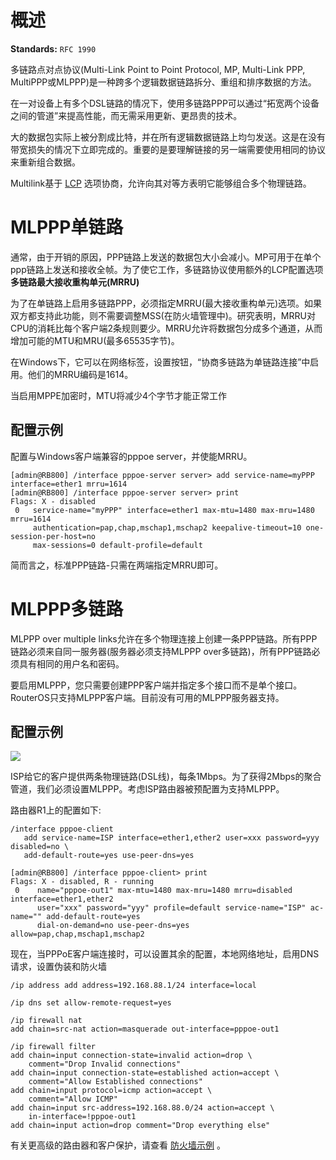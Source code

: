 # 概述

**Standards:** `RFC 1990`

多链路点对点协议(Multi-Link Point to Point Protocol, MP, Multi-Link PPP, MultiPPP或MLPPP)是一种跨多个逻辑数据链路拆分、重组和排序数据的方法。

在一对设备上有多个DSL链路的情况下，使用多链路PPP可以通过“拓宽两个设备之间的管道”来提高性能，而无需采用更新、更昂贵的技术。

大的数据包实际上被分割成比特，并在所有逻辑数据链路上均匀发送。这是在没有带宽损失的情况下立即完成的。重要的是要理解链接的另一端需要使用相同的协议来重新组合数据。

Multilink基于 [LCP](https://wiki.mikrotik.com/index.php?title=LCP&action=edit&redlink=1 "LCP(page does not exist)") 选项协商，允许向其对等方表明它能够组合多个物理链路。

# MLPPP单链路

通常，由于开销的原因，PPP链路上发送的数据包大小会减小。MP可用于在单个ppp链路上发送和接收全帧。为了使它工作，多链路协议使用额外的LCP配置选项 **多链路最大接收重构单元(MRRU)**

为了在单链路上启用多链路PPP，必须指定MRRU(最大接收重构单元)选项。如果双方都支持此功能，则不需要调整MSS(在防火墙管理中)。研究表明，MRRU对CPU的消耗比每个客户端2条规则要少。MRRU允许将数据包分成多个通道，从而增加可能的MTU和MRU(最多65535字节)。

在Windows下，它可以在网络标签，设置按钮，“协商多链路为单链路连接”中启用。他们的MRRU编码是1614。

当启用MPPE加密时，MTU将减少4个字节才能正常工作

## 配置示例

配置与Windows客户端兼容的pppoe server，并使能MRRU。

```shell
[admin@RB800] /interface pppoe-server server> add service-name=myPPP interface=ether1 mrru=1614
[admin@RB800] /interface pppoe-server server> print
Flags: X - disabled
 0   service-name="myPPP" interface=ether1 max-mtu=1480 max-mru=1480 mrru=1614
     authentication=pap,chap,mschap1,mschap2 keepalive-timeout=10 one-session-per-host=no
     max-sessions=0 default-profile=default
```

简而言之，标准PPP链路-只需在两端指定MRRU即可。

# MLPPP多链路

MLPPP over multiple links允许在多个物理连接上创建一条PPP链路。所有PPP链路必须来自同一服务器(服务器必须支持MLPPP over多链路)，所有PPP链路必须具有相同的用户名和密码。

要启用MLPPP，您只需要创建PPP客户端并指定多个接口而不是单个接口。RouterOS只支持MLPPP客户端。目前没有可用的MLPPP服务器支持。

## 配置示例

![](https://help.mikrotik.com/docs/download/attachments/132350045/Mlppp.jpg?version=1&modificationDate=1657264990603&api=v2)

ISP给它的客户提供两条物理链路(DSL线)，每条1Mbps。为了获得2Mbps的聚合管道，我们必须设置MLPPP。考虑ISP路由器被预配置为支持MLPPP。

路由器R1上的配置如下:

```shell
/interface pppoe-client
   add service-name=ISP interface=ether1,ether2 user=xxx password=yyy disabled=no \
   add-default-route=yes use-peer-dns=yes
```

```shell
[admin@RB800] /interface pppoe-client> print
Flags: X - disabled, R - running
 0    name="pppoe-out1" max-mtu=1480 max-mru=1480 mrru=disabled interface=ether1,ether2
      user="xxx" password="yyy" profile=default service-name="ISP" ac-name="" add-default-route=yes
      dial-on-demand=no use-peer-dns=yes allow=pap,chap,mschap1,mschap2
```

现在，当PPPoE客户端连接时，可以设置其余的配置，本地网络地址，启用DNS请求，设置伪装和防火墙

```shell
/ip address add address=192.168.88.1/24 interface=local
 
/ip dns set allow-remote-request=yes
 
/ip firewall nat
add chain=src-nat action=masquerade out-interface=pppoe-out1
 
/ip firewall filter
add chain=input connection-state=invalid action=drop \
    comment="Drop Invalid connections" 
add chain=input connection-state=established action=accept \
    comment="Allow Established connections" 
add chain=input protocol=icmp action=accept \
    comment="Allow ICMP"
add chain=input src-address=192.168.88.0/24 action=accept \
    in-interface=!pppoe-out1
add chain=input action=drop comment="Drop everything else"
```

有关更高级的路由器和客户保护，请查看 [防火墙示例](https://help.mikrotik.com/docs/display/ROS/Filter) 。